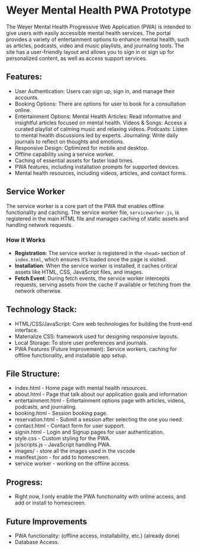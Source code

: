# Weyer Mental Health PWA Prototype

The Weyer Mental Health Progressive Web Application (PWA) is intended to give users with easily accessible mental health services. The portal provides a variety of entertainment options to enhance mental health, such as articles, podcasts, video and music playlists, and journaling tools. The site has a user-friendly layout and allows you to sign in or sign up for personalized content, as well as access support services.


## Features:
- User Authentication: Users can sign up, sign in, and manage their accounts.
- Booking Options: There are options for user to book for a consultation online.
- Entertainment Options:
   Mental Health Articles: Read informative and insightful articles focused on mental health.
   Videos & Songs: Access a curated playlist of calming music and relaxing videos.
   Podcasts: Listen to mental health discussions led by experts.
   Journaling: Write daily journals to reflect on thoughts and emotions.
- Responsive Design: Optimized for mobile and desktop.
- Offline capability using a service worker.
- Caching of essential assets for faster load times.
- PWA features, including installation prompts for supported devices.
- Mental health resources, including videos, articles, and contact forms.

## Service Worker

The service worker is a core part of the PWA that enables offline functionality and caching. The service worker file, `serviceworker.js`, is registered in the main HTML file and manages caching of static assets and handling network requests.

### How it Works

- **Registration**: The service worker is registered in the `<head>` section of `index.html`, which ensures it’s loaded once the page is visited.
- **Installation**: When the service worker is installed, it caches critical assets like HTML, CSS, JavaScript files, and images.
- **Fetch Event**: During fetch events, the service worker intercepts requests, serving assets from the cache if available or fetching from the network otherwise.

## Technology Stack:
- HTML/CSS/JavaScript: Core web technologies for building the front-end interface.
- Materialize CSS: framework used for designing responsive layouts.
- Local Storage: To store user preferences and journals.
- PWA Features (Future Improvement): Service workers, caching for offline functionality, and installable app setup.

## File Structure:
- index.html - Home page with mental health resources.
- about.html - Page that talk about our application goals and information
- entertainment.html - Entertainment options page with articles, videos, podcasts, and journaling.
- booking.html - Session booking page.
- reservation.html - Submit a session after selecting the one you need.
- contact.html - Contact form for user support.
- signin.html - Login and Signup pages for user authentication.
- style.css - Custom styling for the PWA.
- js/scripts.js - JavaScript handling PWA.
- images/ - store all the images used in the vscode
- manifest.json - for add to homescreen.
- service worker - working on the offline access.

## Progress:
- Right now, I only enable the PWA functionality with online access, and add or install to homescreen.

## Future Improvements
- PWA functionality: (offline access, installability, etc.) (already done)
- Database Access.
